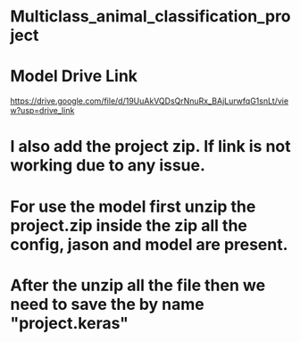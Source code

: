 # Multiclass_animal_classification_project
# Model Drive Link
https://drive.google.com/file/d/19UuAkVQDsQrNnuRx_BAjLurwfqG1snLt/view?usp=drive_link
# I also add the project zip. If link is not working due to any issue.
# For use the model first unzip the project.zip inside the zip all the config, jason and model are present.
# After the unzip all the file then we need to save the by name "project.keras" 
